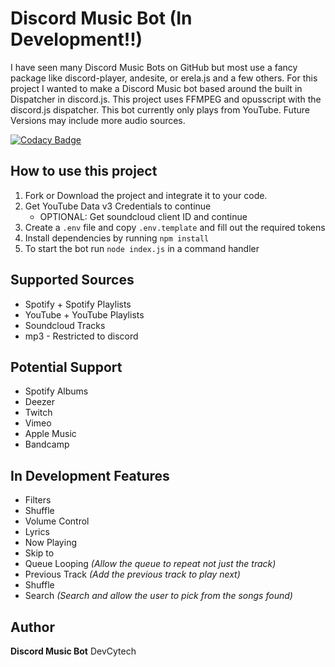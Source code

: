 # Discord Music Bot (In Development!!)

I have seen many Discord Music Bots on GitHub but most use a fancy package like discord-player, andesite, or erela.js and a few others. For this project I wanted to make a Discord Music bot based around the built in Dispatcher in discord.js. This project uses FFMPEG and opusscript with the discord.js dispatcher. This bot currently only plays from YouTube. Future Versions may include more audio sources.

[![Codacy Badge](https://app.codacy.com/project/badge/Grade/542b1ad898fd46c5a7130a0881dbf3b4)](https://www.codacy.com/gh/DevCytech/Discord-Music-Bot/dashboard?utm_source=github.com&amp;utm_medium=referral&amp;utm_content=DevCytech/Discord-Music-Bot&amp;utm_campaign=Badge_Grade)

## How to use this project

1. Fork or Download the project and integrate it to your code.
2. Get YouTube Data v3 Credentials to continue
    - OPTIONAL: Get soundcloud client ID and continue
3. Create a `.env` file and copy `.env.template` and fill out the required tokens
4. Install dependencies by running `npm install`
5. To start the bot run `node index.js` in a command handler

## Supported Sources

-   Spotify + Spotify Playlists
-   YouTube + YouTube Playlists
-   Soundcloud Tracks
-   mp3 - Restricted to discord

## Potential Support

-   Spotify Albums  
-   Deezer
-   Twitch
-   Vimeo
-   Apple Music
-   Bandcamp

## In Development Features

-   Filters
-   Shuffle
-   Volume Control
-   Lyrics
-   Now Playing
-   Skip to
-   Queue Looping _(Allow the queue to repeat not just the track)_
-   Previous Track _(Add the previous track to play next)_
-   Shuffle
-   Search _(Search and allow the user to pick from the songs found)_

## Author

**Discord Music Bot** DevCytech
